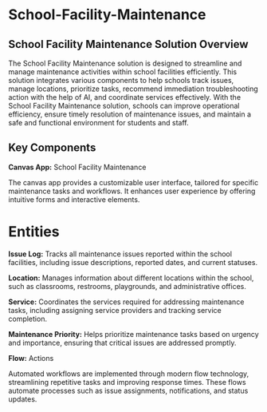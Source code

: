 # School-Facility-Maintenance

## School Facility Maintenance Solution Overview

The School Facility Maintenance solution is designed to streamline and manage maintenance activities within school facilities efficiently. This solution integrates various components to help schools track issues, manage locations, prioritize tasks, recommend immediation troubleshooting action with the help of AI, and coordinate services effectively.
With the School Facility Maintenance solution, schools can improve operational efficiency, ensure timely resolution of maintenance issues, and maintain a safe and functional environment for students and staff.

## Key Components

 **Canvas App:** School Facility Maintenance

The canvas app provides a customizable user interface, tailored for specific maintenance tasks and workflows. It enhances user experience by offering intuitive forms and interactive elements.

# Entities

**Issue Log:** Tracks all maintenance issues reported within the school facilities, including issue descriptions, reported dates, and current statuses.

**Location:** Manages information about different locations within the school, such as classrooms, restrooms, playgrounds, and administrative offices.

**Service:** Coordinates the services required for addressing maintenance tasks, including assigning service providers and tracking service completion.

**Maintenance Priority:** Helps prioritize maintenance tasks based on urgency and importance, ensuring that critical issues are addressed promptly.

**Flow:** Actions

Automated workflows are implemented through modern flow technology, streamlining repetitive tasks and improving response times. These flows automate processes such as issue assignments, notifications, and status updates.

